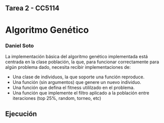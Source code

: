## Tarea 2 - CC5114
# Algoritmo Genético

### Daniel Soto

La implementación básica del algoritmo genético implementada está centrada en la clase población, la que, para funcionar correctamente para algún problema dado, necesita recibir implementaciones de:

* Una clase de individuos, la que soporte una función reproduce.
* Una función (sin argumentos) que genere un nuevo individuo.
* Una función que defina el fitness utililzado en el problema.
* Una función que implemente el filtro aplicado a la población entre iteraciones (top 25%, random, torneo, etc)

## Ejecución